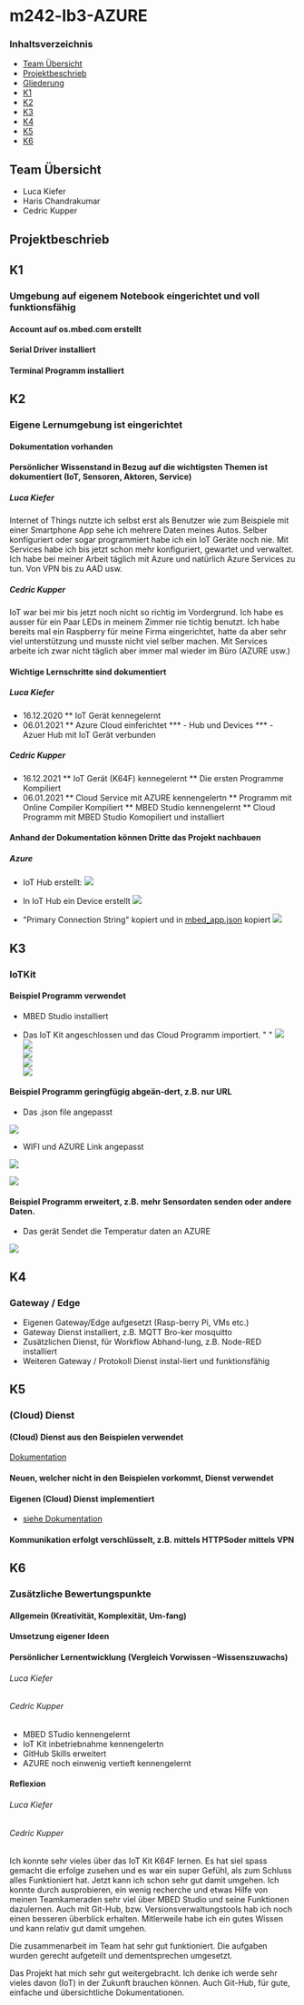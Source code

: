 # m242-lb3-AZURE



### Inhaltsverzeichnis
* [Team  Übersicht]()
* [Projektbeschrieb]()
* [Gliederung]()
* [K1](https://github.com/cdrc-kppr/M242-lb3-AZURE#k1)
* [K2](https://github.com/cdrc-kppr/M242-lb3-AZURE#k2)
* [K3](https://github.com/cdrc-kppr/M242-lb3-AZURE#k3)
* [K4](https://github.com/cdrc-kppr/M242-lb3-AZURE#k4)
* [K5](https://github.com/cdrc-kppr/M242-lb3-AZURE#k5)
* [K6](https://github.com/cdrc-kppr/M242-lb3-AZURE#k6)



## Team Übersicht
* Luca Kiefer
* Haris Chandrakumar
* Cedric Kupper

## Projektbeschrieb

## K1
### Umgebung auf eigenem Notebook eingerichtet und voll funktionsfähig
#### Account auf os.mbed.com erstellt
#### Serial Driver installiert
#### Terminal Programm installiert

## K2
### Eigene Lernumgebung ist eingerichtet
#### Dokumentation vorhanden
#### Persönlicher Wissenstand in Bezug auf die wichtigsten Themen ist dokumentiert (IoT, Sensoren, Aktoren, Service)
##### Luca Kiefer
Internet of Things nutzte ich selbst erst als Benutzer wie zum Beispiele mit einer Smartphone App sehe ich mehrere Daten meines Autos. Selber konfiguriert oder sogar programmiert habe ich ein IoT Geräte noch nie.
Mit Services habe ich bis jetzt schon mehr konfiguriert, gewartet und verwaltet. Ich habe bei meiner Arbeit täglich mit Azure und natürlich Azure Services zu tun. 
Von VPN bis zu AAD usw.
##### Cedric Kupper 
IoT war bei mir bis jetzt noch nicht so richtig im Vordergrund. Ich habe es ausser für ein Paar LEDs in meinem Zimmer nie tichtig benutzt. Ich habe bereits mal ein Raspberry für meine Firma eingerichtet, hatte da aber sehr viel unterstützung und musste nicht viel selber machen. Mit Services arbeite ich zwar nicht täglich aber immer mal wieder im Büro (AZURE usw.)

#### Wichtige Lernschritte sind dokumentiert
##### Luca Kiefer
* 16.12.2020
** IoT Gerät kennegelernt
* 06.01.2021
** Azure Cloud einferichtet
*** - Hub und Devices
*** - Azuer Hub mit IoT Gerät verbunden
##### Cedric Kupper
* 16.12.2021
** IoT Gerät (K64F) kennegelernt
** Die ersten Programme Kompiliert
* 06.01.2021
** Cloud Service mit AZURE kennengelertn
** Programm mit Online Compiler Kompiliert
** MBED Studio kennengelernt
** Cloud Programm mit MBED Studio Komopiliert und installiert


#### Anhand der Dokumentation können Dritte das Projekt nachbauen
##### Azure 
* IoT Hub erstellt:
![](IMG/Azure_Hub.PNG)

* In IoT Hub ein Device erstellt
![](IMG/Azure_IoTDevice.PNG)

* "Primary Connection String" kopiert und in [mbed_app.json](link) kopiert 
![](IMG/Azure_Key.PNG)


## K3
### IoTKit
#### Beispiel Programm verwendet
* MBED Studio installiert

* Das IoT Kit angeschlossen und das Cloud Programm importiert. "                                                                                                "
![](IMG/1.png)                                                                                                                                    
![](IMG/2.png)                                                                                                                                                                                                                                                                                                
![](IMG/3.png)                                                                                                                                                
![](IMG/4.png)                                                                                                                                                
![](IMG/5.png)                                                                                                                                                

#### Beispiel Programm geringfügig abgeän-dert, z.B. nur URL 
* Das .json file angepasst

![](IMG/6.png)

* WIFI und AZURE Link angepasst

![](IMG/7.png)

![](IMG/8.png)

#### Beispiel Programm erweitert, z.B. mehr Sensordaten senden oder andere Daten.
* Das gerät Sendet die Temperatur daten an AZURE

![](IMG/10.png)

## K4
### Gateway / Edge
* Eigenen Gateway/Edge aufgesetzt (Rasp-berry Pi, VMs etc.)
* Gateway Dienst installiert, z.B. MQTT Bro-ker mosquitto
* Zusätzlichen Dienst, für Workflow Abhand-lung, z.B. Node-RED installiert
* Weiteren Gateway / Protokoll Dienst instal-liert und funktionsfähig

## K5
### (Cloud) Dienst
#### (Cloud) Dienst aus den Beispielen verwendet
[Dokumentation](https://github.com/cdrc-kppr/M242-lb3-AZURE#k6)
#### Neuen, welcher nicht in den Beispielen vorkommt, Dienst verwendet


#### Eigenen (Cloud) Dienst implementiert
* [siehe Dokumentation](https://github.com/cdrc-kppr/m242-lb3-AZURE#azure)
#### Kommunikation erfolgt verschlüsselt, z.B. mittels HTTPSoder mittels VPN

## K6
### Zusätzliche Bewertungspunkte
#### Allgemein (Kreativität, Komplexität, Um-fang)
#### Umsetzung eigener Ideen
#### Persönlicher Lernentwicklung (Vergleich Vorwissen –Wissenszuwachs)
###### Luca Kiefer

###### Cedric Kupper
* MBED STudio kennengelernt
* IoT Kit inbetriebnahme kennengelertn
* GitHub Skills erweitert
* AZURE noch einwenig vertieft kennengelernt

#### Reflexion
###### Luca Kiefer

###### Cedric Kupper
Ich konnte sehr vieles über das IoT Kit K64F lernen. Es hat siel spass gemacht die erfolge zusehen und es war ein super Gefühl, als zum Schluss alles Funktioniert hat. Jetzt kann ich schon sehr gut damit umgehen. Ich konnte durch ausprobieren, ein wenig recherche und etwas Hilfe von meinen Teamkameraden sehr viel über MBED Studio und seine Funktionen dazulernen. Auch mit Git-Hub, bzw. Versionsverwaltungstools hab ich noch einen besseren überblick erhalten.  Mitlerweile habe ich ein gutes Wissen und kann relativ gut damit umgehen.

Die zusammenarbeit im Team hat sehr gut funktioniert. Die aufgaben wurden gerecht aufgeteilt und dementsprechen umgesetzt.

Das Projekt hat mich sehr gut weitergebracht. Ich denke ich werde sehr vieles davon (IoT) in der Zukunft brauchen können. Auch Git-Hub, für gute, einfache und übersichtliche Dokumentationen.

